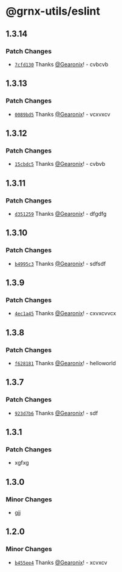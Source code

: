 # @grnx-utils/eslint

## 1.3.14

### Patch Changes

- [`7cfd130`](https://github.com/Gearonix/grnx-utils/commit/7cfd1304f7b9fa194e7c035fe13cbf275d92b477) Thanks [@Gearonix](https://github.com/Gearonix)! - cvbcvb

## 1.3.13

### Patch Changes

- [`0089bd5`](https://github.com/Gearonix/grnx-utils/commit/0089bd5e5636b0a17b478bd0308a06ee3ea91938) Thanks [@Gearonix](https://github.com/Gearonix)! - vcxvxcv

## 1.3.12

### Patch Changes

- [`15cbdc5`](https://github.com/Gearonix/grnx-utils/commit/15cbdc556996942980cfe3ffbcb9673e52e047e5) Thanks [@Gearonix](https://github.com/Gearonix)! - cvbvb

## 1.3.11

### Patch Changes

- [`d351259`](https://github.com/Gearonix/grnx-utils/commit/d351259bde4fafcc989e78a31a6eed68dc4f5ef1) Thanks [@Gearonix](https://github.com/Gearonix)! - dfgdfg

## 1.3.10

### Patch Changes

- [`b4995c3`](https://github.com/Gearonix/grnx-utils/commit/b4995c378e5b1b13b9e738d83a8390d7dc5bbbd6) Thanks [@Gearonix](https://github.com/Gearonix)! - sdfsdf

## 1.3.9

### Patch Changes

- [`4ec1a45`](https://github.com/Gearonix/grnx-utils/commit/4ec1a452f7d168919c47f93ce5d1826bc07058ed) Thanks [@Gearonix](https://github.com/Gearonix)! - cxvxcvvcx

## 1.3.8

### Patch Changes

- [`f628181`](https://github.com/Gearonix/grnx-utils/commit/f628181f28b86f6f33f1f82d8c8b6574d611c1fa) Thanks [@Gearonix](https://github.com/Gearonix)! - helloworld

## 1.3.7

### Patch Changes

- [`923d7b6`](https://github.com/Gearonix/grnx-utils/commit/923d7b6801759004be2b58f1f50669b9ef874cef) Thanks [@Gearonix](https://github.com/Gearonix)! - sdf

## 1.3.1

### Patch Changes

- xgfxg

## 1.3.0

### Minor Changes

- gjj

## 1.2.0

### Minor Changes

- [`b455ee4`](https://github.com/Gearonix/grnx-utils/commit/b455ee490abd3b26745a70610115189142189539) Thanks [@Gearonix](https://github.com/Gearonix)! - xcvxcv
